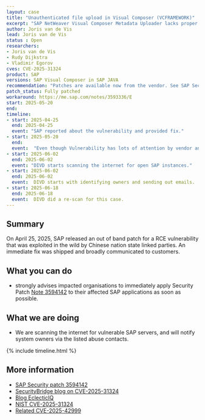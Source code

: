 ```yaml
---
layout: case
title: "Unauthenticated file upload in Visual Composer (VCFRAMEWORK)"
excerpt: "SAP NetWeaver Visual Composer Metadata Uploader lacks proper authorization, allowing unauthenticated users to upload malicious files that can compromise the host system."
author: Joris van de Vis
lead: Joris van de Vis
status : Open
researchers:
- Joris van de Vis
- Rudy Dijkstra
- Vladimir Egorov
cves: CVE-2025-31324
product: SAP
versions: SAP Visual Composer in SAP JAVA 
recommendation: "Patches are available now from the vendor. See SAP Security notes 3594142 and 3604119."
patch_status: Fully patched
workaround: https://me.sap.com/notes/3593336/E
start: 2025-05-20
end:
timeline:
- start: 2025-04-25
  end: 2025-04-25
  event: "SAP reported about the vulnerability and provided fix."
- start: 2025-05-20
  end:
  event:  "Even though Vulnerability has lots of attention by vendor and researchers, DIVD starts research to try and add a layer of protection to customers who somehow missed all info."
- start: 2025-06-02
  end: 2025-06-02
  event: "DIVD starts scanning the internet for open SAP instances."
- start: 2025-06-02
  end: 2025-06-02
  event:  DIVD starts with identifying owners and sending out emails.
- start: 2025-06-18
  end: 2025-06-18
  event:  DIVD did a re-scan for this case.
---
```

## Summary

On April 25, 2025, SAP released an out of band patch for a RCE vulnerability that was exploited in the wild by Chinese nation state linked parties. An immediate fix was shipped and broadly communicated to customers.

## What you can do

* strongly advises impacted organisations to immediately apply Security Patch [Note 3594142](https://me.sap.com/notes/3581961) to their affected SAP applications as soon as possible.

## What we are doing

* We are scanning the internet for vulnerable SAP servers, and will notify system owners via the listed abuse contacts.

{% include timeline.html %}

## More information
* [SAP Security patch 3594142](https://me.sap.com/notes/3594142)
* [SecurityBridge blog on CVE-2025-31324](https://securitybridge.com/blog/cve-2025-31324/)
* [Blog EclecticIQ](https://blog.eclecticiq.com/china-nexus-nation-state-actors-exploit-sap-netweaver-cve-2025-31324-to-target-critical-infrastructures)
* [NIST CVE-2025-31324](https://nvd.nist.gov/vuln/detail/CVE-2025-31324)
* [Related CVE-2025-42999](https://kevintel.com/CVE-2025-42999)
